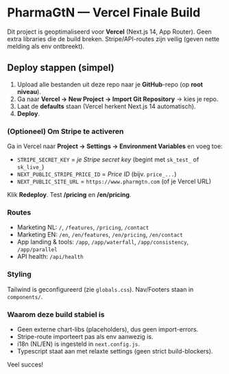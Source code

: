 # PharmaGtN — Vercel Finale Build

Dit project is geoptimaliseerd voor **Vercel** (Next.js 14, App Router). Geen extra libraries die de build breken. Stripe/API-routes zijn veilig (geven nette melding als env ontbreekt).

## Deploy stappen (simpel)
1. Upload alle bestanden uit deze repo naar je **GitHub**-repo (op **root niveau**).
2. Ga naar **Vercel → New Project → Import Git Repository** → kies je repo.
3. Laat de **defaults** staan (Vercel herkent Next.js 14 automatisch).
4. **Deploy**.

### (Optioneel) Om Stripe te activeren
Ga in Vercel naar **Project → Settings → Environment Variables** en voeg toe:
- `STRIPE_SECRET_KEY` = *je Stripe secret key* (begint met `sk_test_` of `sk_live_`)
- `NEXT_PUBLIC_STRIPE_PRICE_ID` = *Price ID* (bijv. `price_...`)
- `NEXT_PUBLIC_SITE_URL` = `https://www.pharmgtn.com` (of je Vercel URL)

Klik **Redeploy**. Test **/pricing** en **/en/pricing**.

### Routes
- Marketing NL: `/`, `/features`, `/pricing`, `/contact`
- Marketing EN: `/en`, `/en/features`, `/en/pricing`, `/en/contact`
- App landing & tools: `/app`, `/app/waterfall`, `/app/consistency`, `/app/parallel`
- API health: `/api/health`

### Styling
Tailwind is geconfigureerd (zie `globals.css`). Nav/Footers staan in `components/`.

### Waarom deze build stabiel is
- Geen externe chart-libs (placeholders), dus geen import-errors.
- Stripe-route importeert pas als env aanwezig is.
- i18n (NL/EN) is ingesteld in `next.config.js`.
- Typescript staat aan met relaxte settings (geen strict build-blockers).

Veel succes!
